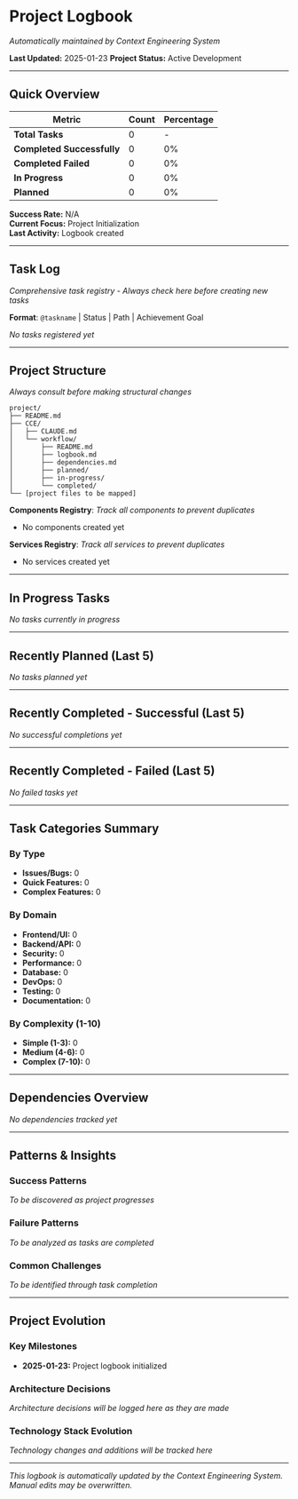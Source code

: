 # Project Logbook

*Automatically maintained by Context Engineering System*

**Last Updated:** 2025-01-23
**Project Status:** Active Development

---

## Quick Overview

| Metric | Count | Percentage |
|--------|--------|-----------|
| **Total Tasks** | 0 | - |
| **Completed Successfully** | 0 | 0% |
| **Completed Failed** | 0 | 0% |
| **In Progress** | 0 | 0% |
| **Planned** | 0 | 0% |

**Success Rate:** N/A  
**Current Focus:** Project Initialization  
**Last Activity:** Logbook created

---

## Task Log

*Comprehensive task registry - Always check here before creating new tasks*

**Format**: `@taskname` | Status | Path | Achievement Goal

*No tasks registered yet*

---

## Project Structure

*Always consult before making structural changes*

```
project/
├── README.md
├── CCE/
│   ├── CLAUDE.md
│   └── workflow/
│       ├── README.md
│       ├── logbook.md
│       ├── dependencies.md
│       ├── planned/
│       ├── in-progress/
│       └── completed/
└── [project files to be mapped]
```

**Components Registry**: *Track all components to prevent duplicates*
- No components created yet

**Services Registry**: *Track all services to prevent duplicates*  
- No services created yet

---

## In Progress Tasks

*No tasks currently in progress*

---

## Recently Planned (Last 5)

*No tasks planned yet*

---

## Recently Completed - Successful (Last 5)

*No successful completions yet*

---

## Recently Completed - Failed (Last 5)

*No failed tasks yet*

---

## Task Categories Summary

### By Type
- **Issues/Bugs:** 0
- **Quick Features:** 0  
- **Complex Features:** 0

### By Domain
- **Frontend/UI:** 0
- **Backend/API:** 0
- **Security:** 0
- **Performance:** 0
- **Database:** 0
- **DevOps:** 0
- **Testing:** 0
- **Documentation:** 0

### By Complexity (1-10)
- **Simple (1-3):** 0
- **Medium (4-6):** 0
- **Complex (7-10):** 0

---

## Dependencies Overview

*No dependencies tracked yet*

---

## Patterns & Insights

### Success Patterns
*To be discovered as project progresses*

### Failure Patterns  
*To be analyzed as tasks are completed*

### Common Challenges
*To be identified through task completion*

---

## Project Evolution

### Key Milestones
- **2025-01-23:** Project logbook initialized

### Architecture Decisions
*Architecture decisions will be logged here as they are made*

### Technology Stack Evolution
*Technology changes and additions will be tracked here*

---

*This logbook is automatically updated by the Context Engineering System. Manual edits may be overwritten.*
